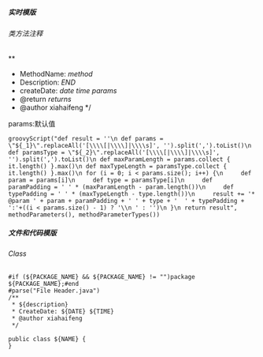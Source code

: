 ##### 实时模版

###### 类方法注释



**
* MethodName: $method$ <br>
* Description: $END$<br>
* createDate: $date$ $time$
  $params$
* @return $returns$
* @author xiahaifeng
  */

params:默认值

```
groovyScript("def result = ''\n def params = \"${_1}\".replaceAll('[\\\\[|\\\\]|\\\\s]', '').split(',').toList()\n def paramsType = \"${_2}\".replaceAll('[\\\\[|\\\\]|\\\\s]', '').split(',').toList()\n def maxParamLength = params.collect { it.length() }.max()\n def maxTypeLength = paramsType.collect { it.length() }.max()\n for (i = 0; i < params.size(); i++) {\n     def param = params[i]\n     def type = paramsType[i]\n     def paramPadding = ' ' * (maxParamLength - param.length())\n     def typePadding = ' ' * (maxTypeLength - type.length())\n     result += '* @param ' + param + paramPadding + ' ' + type + '  ' + typePadding + ':'+((i < params.size() - 1) ? '\\n ' : '')\n }\n return result", methodParameters(), methodParameterTypes())
```

##### 文件和代码模版

###### Class

```
#if (${PACKAGE_NAME} && ${PACKAGE_NAME} != "")package ${PACKAGE_NAME};#end
#parse("File Header.java")
/**
 * ${description}
 * CreateDate: ${DATE} ${TIME}
 * @author xiahaifeng
 */

public class ${NAME} {
}
